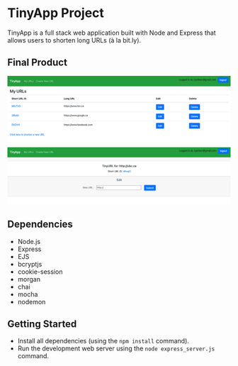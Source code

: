 # TinyApp Project

TinyApp is a full stack web application built with Node and Express that allows users to shorten long URLs (à la bit.ly).

## Final Product

!["This picture shows the main page of tinyapp. It display a list of URLs the user has created. The user can edit or delete existing URLs"](https://github.com/lyjeileen/tinyapp/blob/main/docs/urls-page.png?raw=true)
!["This picture shows the single URL page of tinyapp. The user could edit the long URL."](https://github.com/lyjeileen/tinyapp/blob/main/docs/single-url-page.png?raw=true)

## Dependencies

- Node.js
- Express
- EJS
- bcryptjs
- cookie-session
- morgan
- chai
- mocha
- nodemon

## Getting Started

- Install all dependencies (using the `npm install` command).
- Run the development web server using the `node express_server.js` command.
